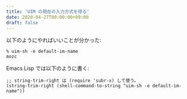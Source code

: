 ```yaml
---
title: 'UIM の現在の入力方式を得る'
date: 2020-04-27T00:00:00+09:00
draft: false
---
```


以下のようにやればいいことが分かった:

    % uim-sh -e default-im-name
    mozc

Emacs Lisp では以下のように書く:

```emacs-lisp
;; string-trim-right は (require 'subr-x) して使う。
(string-trim-right (shell-command-to-string "uim-sh -e default-im-name"))
```
